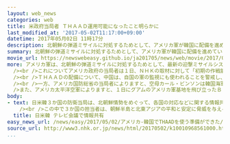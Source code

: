 ```yaml
---
layout: web_news
categories: web
title: 米政府当局者 ＴＨＡＡＤ運用可能になったこと明らかに
last_modified_at: '2017-05-02T11:17:00+09:00'
datetime: 2017年05月02日 11時17分
description: 北朝鮮の弾道ミサイルに対処するためとして、アメリカ軍が韓国に配備を進めている、最新の迎撃ミサイルシステム「ＴＨＡＡＤ」について、アメリカ政府の当局者は運用が可能な状態になったことを明らかにしました。
summary: 北朝鮮の弾道ミサイルに対処するためとして、アメリカ軍が韓国に配備を進めている、最新の迎撃ミサイルシステム「ＴＨＡＡＤ」について、アメリカ政府の当局者は運用が可能な状態になったことを明らかにしました。
movie_url: https://newswebeasy.github.io/ja201705/news/web/movie/2017/05/02/k10010968561000.mp4
more: アメリカ軍は、北朝鮮の弾道ミサイルに対処するためとして、最新の迎撃ミサイルシステム「ＴＨＡＡＤ」の韓国南部のソンジュ（星州）への配備を進めていて、先月２６日には弾道ミサイルを追尾する「Ｘバンドレーダー」などを搬入しました。<br
  /><br />これについてアメリカ政府の当局者は１日、ＮＨＫの取材に対して「初期の作戦能力を獲得した」と述べ、重要な装備の配備が完了し、限定的ながらも運用が可能な状態になったことを明らかにしました。<br
  /><br />ＴＨＡＡＤの配備について、中国は、自国の軍の監視にも使われることを警戒し、「地域の戦略バランスを崩す」などと主張していて、さらに反発を強める可能性があります。<br
  /><br />一方、アメリカ国防総省の当局者によりますと、空母カール・ビンソンは韓国海軍とともに朝鮮半島周辺の日本海で行動しているということです。<br /><br
  />また、アメリカ太平洋空軍によりますと、１日にグアムのアメリカ軍基地を飛び立ったＢ１爆撃機２機が、空母が展開する日本海から韓国の上空など朝鮮半島の周辺を飛行したということで、アメリカとして軍事的な圧力をかけ続ける構えを見せています。
body:
- text: 日米韓３か国の防衛当局は、北朝鮮情勢をめぐって、各国の対応などに関する情報共有や調整を行うため、２日午前、課長級によるテレビ会議を開きました。<br
    /><br />この中で３か国の担当者は、朝鮮半島と北東アジアの平和と安定に脅威を与える、あらゆる北朝鮮の行為を強く非難し、地域の平和と安全を確保するため、引き続き日米韓３か国が協力を強化していくことで一致しました。また会議では、日本と韓国に対するアメリカの揺るぎない安全保障上の関与を改めて確認しました。
  title: 日米韓 テレビ会議で情報共有
easy_news_url: /news/easy/2017/05/02/アメリカ-韓国でTHAADを使う準備ができた/
source_url: http://www3.nhk.or.jp/news/html/20170502/k10010968561000.html
...
```

